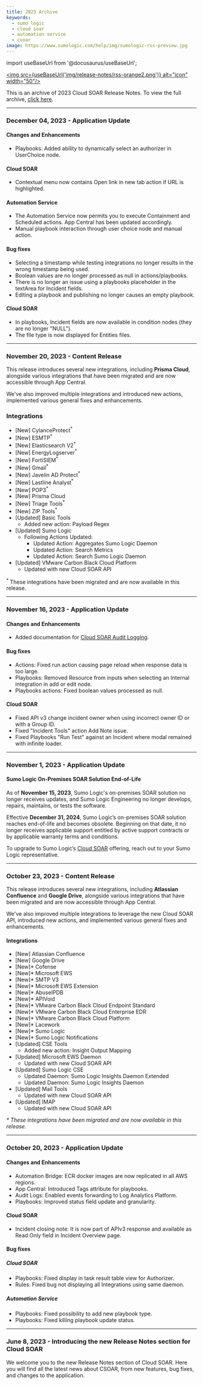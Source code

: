 ```yaml
---
title: 2023 Archive
keywords:
  - sumo logic
  - cloud soar
  - automation service
  - csoar
image: https://www.sumologic.com/help/img/sumologic-rss-preview.jpg
---
```


import useBaseUrl from '@docusaurus/useBaseUrl';

<a href="https://www.sumologic.com/help/release-notes-csoar/rss.xml"><img src={useBaseUrl('img/release-notes/rss-orange2.png')} alt="icon" width="50"/></a>

This is an archive of 2023 Cloud SOAR Release Notes. To view the full archive, [click here](/release-notes-csoar/archive).

<!--truncate-->

---
### December 04, 2023 - Application Update

#### Changes and Enhancements
* Playbooks: Added ability to dynamically select an authorizer in UserChoice node.

#### Cloud SOAR
* Contextual menu now contains Open link in new tab action if URL is highlighted.

#### Automation Service
* The Automation Service now permits you to execute Containment and Scheduled actions. App Central has been updated accordingly.
* Manual playbook interaction through user choice node and manual action.

#### Bug fixes
* Selecting a timestamp while testing integrations no longer results in the wrong timestamp being used.
* Boolean values are no longer processed as null in actions/playbooks.
* There is no longer an issue using a playbooks placeholder in the textArea for Incident fields.
* Editing a playbook and publishing no longer causes an empty playbook.

#### Cloud SOAR
* In playbooks, Incident fields are now available in condition nodes (they are no longer "NULL").
* The file type is now displayed for Entities files.


---
### November 20, 2023 - Content Release

This release introduces several new integrations, including **Prisma Cloud**, alongside various integrations that have been migrated and are now accessible through App Central.  

We've also improved multiple integrations and introduced new actions, implemented various general fixes and enhancements.

### Integrations

* [New] CylanceProtect<sup>*</sup>
* [New] ESMTP<sup>*</sup>
* [New] Elasticsearch V2<sup>*</sup>
* [New] EnergyLogserver<sup>*</sup>
* [New] FortiSIEM<sup>*</sup>
* [New] Gmail<sup>*</sup>
* [New] Javelin AD Protect<sup>*</sup>
* [New] Lastline Analyst<sup>*</sup>
* [New] POP3<sup>*</sup>
* [New] Prisma Cloud
* [New] Triage Tools<sup>*</sup>
* [New] ZIP Tools<sup>*</sup>
* [Updated] Basic Tools
  * Added new action: Payload Regex
* [Updated] Sumo Logic
  * Following Actions Updated:
    * Updated Action: Aggregates Sumo Logic Daemon
    * Updated Action: Search Metrics
    * Updated Action: Search Sumo Logic Daemon
* [Updated] VMware Carbon Black Cloud Platform
  * Updated with new Cloud SOAR API

<sup>*</sup> These integrations have been migrated and are now available in this release.


---
### November 16, 2023 - Application Update

#### Changes and Enhancements
* Added documentation for [Cloud SOAR Audit Logging](/docs/platform-services/automation-service/automation-service-audit-logging/).

#### Bug fixes
* Actions: Fixed run action causing page reload when response data is too large.
* Playbooks: Removed Resource from inputs when selecting an Internal integration in add or edit node.
* Playbooks actions: Fixed boolean values processed as null.

#### Cloud SOAR
* Fixed API v3 change incident owner when using incorrect owner ID or with a Group ID.
* Fixed "Incident Tools" action Add Note issue.
* Fixed Playbooks "Run Test" against an Incident where modal remained with infinite loader.


---
### November 1, 2023 - Application Update

#### Sumo Logic On-Premises SOAR Solution End-of-Life

As of **November 15, 2023**, Sumo Logic's on-premises SOAR solution no longer receives updates, and Sumo Logic Engineering no longer develops, repairs, maintains, or tests the software.

Effective **December 31, 2024**, Sumo Logic’s on-premises SOAR solution reaches end-of-life and becomes obsolete. Beginning on that date, it no longer receives applicable support entitled by active support contracts or by applicable warranty terms and conditions.

To upgrade to Sumo Logic’s [Cloud SOAR](/docs/cloud-soar/) offering, reach out to your Sumo Logic representative.


---
### October 23, 2023 - Content Release

This release introduces several new integrations, including **Atlassian Confluence** and **Google Drive**, alongside various integrations that have been migrated and are now accessible through App Central.  

We've also improved multiple integrations to leverage the new Cloud SOAR API, introduced new actions, and implemented various general fixes and enhancements.

#### Integrations

* [New] Atlassian Confluence
* [New] Google Drive
* [New]* Cofense
* [New]* Microsoft EWS
* [New]* SMTP V3
* [New]* Microsoft EWS Extension
* [New]* AbuseIPDB
* [New]* APIVoid
* [New]* VMware Carbon Black Cloud Endpoint Standard
* [New]* VMware Carbon Black Cloud Enterprise EDR
* [New]* VMware Carbon Black Cloud Platform
* [New]* Lacework
* [New]* Sumo Logic
* [New]* Sumo Logic Notifications
* [Updated] CSE Tools
    * Added new action: Insight Output Mapping
* [Updated] Microsoft EWS Daemon
    * Updated with new Cloud SOAR API
* [Updated] Sumo Logic CSE
    * Updated Daemon: Sumo Logic Insights Daemon Extended
    * Updated Daemon: Sumo Logic Insights Daemon
* [Updated] Mail Tools
    * Updated with new Cloud SOAR API
* [Updated] IMAP
    * Updated with new Cloud SOAR API

*\* These integrations have been migrated and are now available in this release.*


---
### October 20, 2023 - Application Update

#### Changes and Enhancements
* Automation Bridge: ECR docker images are now replicated in all AWS regions.
* App Central: Introduced Tags attribute for playbooks.
* Audit Logs: Enabled events forwarding to Log Analytics Platform.
* Playbooks: Improved status field update and granularity.

#### Cloud SOAR
* Incident closing note: It is now part of APIv3 response and available as Read Only field in Incident Overview page.

#### Bug fixes

##### Cloud SOAR
* Playbooks: Fixed display in task result table view for Authorizer.
* Rules: Fixed bug not displaying all Integrations using same daemon.

##### Automation Service
* Playbooks: Fixed possibility to add new playbook type.
* Playbooks: Fixed killing playbook update status.


---
### June 8, 2023 - Introducing the new Release Notes section for Cloud SOAR

We welcome you to the new Release Notes section of Cloud SOAR. Here you will find all the latest news about CSOAR, from new features, bug fixes, and changes to the application.
